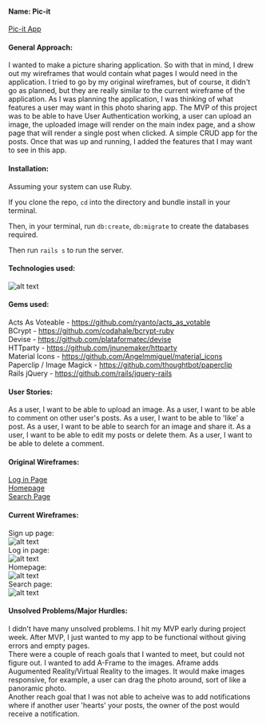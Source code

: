 #### Name: Pic-it
[Pic-it App](#)

#### General Approach:
I wanted to make a picture sharing application. So with that in mind, I drew out my wireframes that would contain what pages I would need in the application. I tried to go by my original wireframes, but of course, it didn't go as planned, but they are really similar to the current wireframe of the application. As I was planning the application, I was thinking of what features a user may want in this photo sharing app. The MVP of this project was to be able to have User Authentication working, a user can upload an image, the uploaded image will render on the main index page, and a show page that will render a single post when clicked. A simple CRUD app for the posts. Once that was up and running, I added the features that I may want to see in this app. 

#### Installation:
Assuming your system can use Ruby.

If you clone the repo, ```cd``` into the directory and bundle install in your terminal.

Then, in your terminal, run ```db:create```, ```db:migrate``` to create the databases required.

Then run ```rails s``` to run the server.

#### Technologies used:
![alt text](https://i.imgur.com/2vVJu3Dl.png)

#### Gems used:
Acts As Voteable - https://github.com/ryanto/acts_as_votable
<br>
BCrypt - https://github.com/codahale/bcrypt-ruby
<br>
Devise - https://github.com/plataformatec/devise
<br>
HTTparty - https://github.com/jnunemaker/httparty
<br>
Material Icons - https://github.com/Angelmmiguel/material_icons
<br>
Paperclip / Image Magick - https://github.com/thoughtbot/paperclip
<br>
Rails jQuery - https://github.com/rails/jquery-rails

#### User Stories:
As a user, I want to be able to upload an image. As a user, I want to be able to comment on other user's posts. As a user, I want to be able to 'like' a post. As a user, I want to be able to search for an image and share it. As a user, I want to be able to edit my posts or delete them. As a user, I want to be able to delete a comment. 

#### Original Wireframes:
[Log in Page](https://wireframe.cc/uxJ0ru)
<br>
[Homepage](https://wireframe.cc/TvXRF2)
<br>
[Search Page](https://wireframe.cc/Vzp0qQ)

#### Current Wireframes:
Sign up page:<br>
![alt text](https://i.imgur.com/F9jUWPml.png)
<br>
Log in page:<br>
![alt text](https://i.imgur.com/6ikKy5Ml.png)
<br>
Homepage:<br>
![alt text](https://i.imgur.com/6C2o2bxl.png)
<br>
Search page:<br>
![alt text](https://i.imgur.com/iQiS5BLl.png)

#### Unsolved Problems/Major Hurdles:
I didn't have many unsolved problems. I hit my MVP early during project week. After MVP, I just wanted to my app to be functional without giving errors and empty pages. 
<br>
There were a couple of reach goals that I wanted to meet, but could not figure out. I wanted to add A-Frame to the images. Aframe adds Augumented Reality/Virtual Reality to the images. It would make images responsive, for example, a user can drag the photo around, sort of like a panoramic photo. 
<br>
Another reach goal that I was not able to acheive was to add notifications where if another user 'hearts' your posts, the owner of the post would receive a notification.
